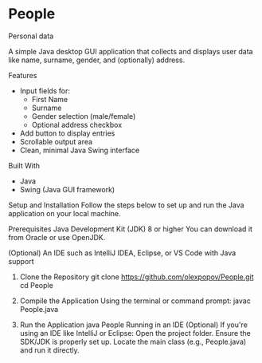 # People
Personal data


A simple Java desktop GUI application that collects and displays user data like name, surname, gender, and (optionally) address.

Features

- Input fields for:
  - First Name
  - Surname
  - Gender selection (male/female)
  - Optional address checkbox
- Add button to display entries
- Scrollable output area
- Clean, minimal Java Swing interface

 Built With

- Java
- Swing (Java GUI framework)


Setup and Installation
  Follow the steps below to set up and run the Java application on your local machine.

 Prerequisites
    Java Development Kit (JDK) 8 or higher
    You can download it from Oracle or use OpenJDK.

(Optional) An IDE such as IntelliJ IDEA, Eclipse, or VS Code with Java support

1. Clone the Repository
    git clone https://github.com/olexpopov/People.git
    cd People

2. Compile the Application
  Using the terminal or command prompt:
    javac People.java


4. Run the Application
    java People
  Running in an IDE (Optional)
  If you're using an IDE like IntelliJ or Eclipse:
    Open the project folder.
    Ensure the SDK/JDK is properly set up.
    Locate the main class (e.g., People.java) and run it directly.



